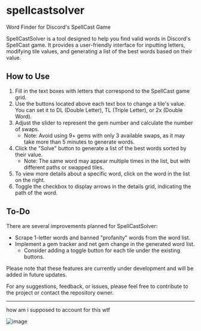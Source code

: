 # spellcastsolver
Word Finder for Discord's SpellCast Game

SpellCastSolver is a tool designed to help you find valid words in Discord's SpellCast game. It provides a user-friendly interface for inputting letters, modifying tile values, and generating a list of the best words based on their value.

## How to Use

1. Fill in the text boxes with letters that correspond to the SpellCast game grid.
2. Use the buttons located above each text box to change a tile's value. You can set it to DL (Double Letter), TL (Triple Letter), or 2x (Double Word).
3. Adjust the slider to represent the gem number and calculate the number of swaps.
   - Note: Avoid using 9+ gems with only 3 available swaps, as it may take more than 5 minutes to generate words.
4. Click the "Solve" button to generate a list of the best words sorted by their value.
   - Note: The same word may appear multiple times in the list, but with different paths or swapped tiles.
5. To view more details about a specific word, click on the word in the list on the right.
6. Toggle the checkbox to display arrows in the details grid, indicating the path of the word.

## To-Do

There are several improvements planned for SpellCastSolver:

- Scrape 1-letter words and banned "profanity" words from the word list.
- Implement a gem tracker and net gem change in the generated word list.
   - Consider adding a toggle button for each tile under the existing buttons.

Please note that these features are currently under development and will be added in future updates.

For any suggestions, feedback, or issues, please feel free to contribute to the project or contact the repository owner.

---

how am i supposed to account for this wtf

![image](https://github.com/ppoiuy/spellcastsolver/assets/21088852/47679a26-452e-47ba-9258-b7f7bdce964a)



